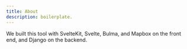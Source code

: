 ```yaml
---
title: About
description: boilerplate.
---
```


We built this tool with SvelteKit, Svelte, Bulma, and Mapbox on the front end, and Django on the backend.